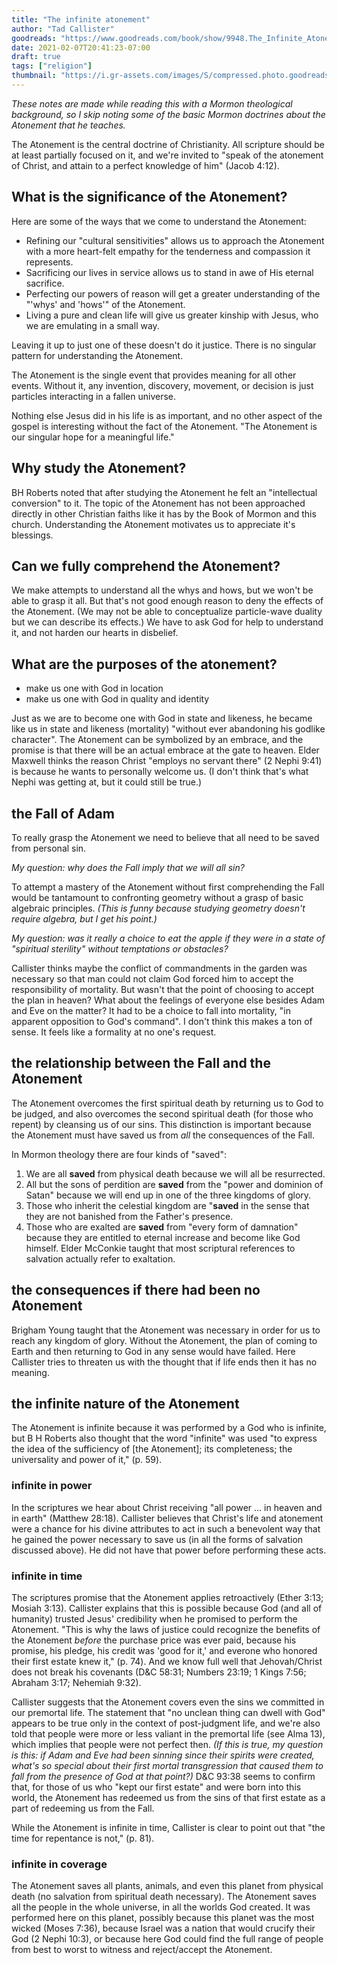 ```yaml
---
title: "The infinite atonement"
author: "Tad Callister"
goodreads: "https://www.goodreads.com/book/show/9948.The_Infinite_Atonement"
date: 2021-02-07T20:41:23-07:00
draft: true
tags: ["religion"]
thumbnail: "https://i.gr-assets.com/images/S/compressed.photo.goodreads.com/books/1391107048l/9948.jpg"
---
```


*These notes are made while reading this with a Mormon theological background, so I skip noting some of the basic Mormon doctrines about the Atonement that he teaches.*

The Atonement is the central doctrine of Christianity. All scripture should be at least partially focused on it, and we're invited to "speak of the atonement of Christ, and attain to a perfect knowledge of him" (Jacob 4:12).

## What is the significance of the Atonement?

Here are some of the ways that we come to understand the Atonement:

- Refining our "cultural sensitivities" allows us to approach the Atonement with a more heart-felt empathy for the tenderness and compassion it represents.
- Sacrificing our lives in service allows us to stand in awe of His eternal sacrifice.
- Perfecting our powers of reason will get a greater understanding of the "'whys' and 'hows'" of the Atonement.
- Living a pure and clean life will give us greater kinship with Jesus, who we are emulating in a small way.

Leaving it up to just one of these doesn't do it justice. There is no singular pattern for understanding the Atonement.

The Atonement is the single event that provides meaning for all other events. Without it, any invention, discovery, movement, or decision is just particles interacting in a fallen universe.

Nothing else Jesus did in his life is as important, and no other aspect of the gospel is interesting without the fact of the Atonement. "The Atonement is our singular hope for a meaningful life."

## Why study the Atonement?

BH Roberts noted that after studying the Atonement he felt an "intellectual conversion" to it. The topic of the Atonement has not been approached directly in other Christian faiths like it has by the Book of Mormon and this church. Understanding the Atonement motivates us to appreciate it's blessings.

## Can we fully comprehend the Atonement?

We make attempts to understand all the whys and hows, but we won't be able to grasp it all. But that's not good enough reason to deny the effects of the Atonement. (We may not be able to conceptualize particle-wave duality but we can describe its effects.) We have to ask God for help to understand it, and not harden our hearts in disbelief.

## What are the purposes of the atonement?

- make us one with God in location
- make us one with God in quality and identity

Just as we are to become one with God in state and likeness, he became like us in state and likeness (mortality) "without ever abandoning his godlike character". The Atonement can be symbolized by an embrace, and the promise is that there will be an actual embrace at the gate to heaven. Elder Maxwell thinks the reason Christ "employs no servant there" (2 Nephi 9:41) is because he wants to personally welcome us. (I don't think that's what Nephi was getting at, but it could still be true.)

## the Fall of Adam

To really grasp the Atonement we need to believe that all need to be saved from personal sin.

*My question: why does the Fall imply that we will all sin?*

To attempt a mastery of the Atonement without first comprehending the Fall would be tantamount to confronting geometry without a grasp of basic algebraic principles. *(This is funny because studying geometry doesn't require algebra, but I get his point.)*

*My question: was it really a choice to eat the apple if they were in a state of "spiritual sterility" without temptations or obstacles?*

Callister thinks maybe the conflict of commandments in the garden was necessary so that man could not claim God forced him to accept the responsibility of mortality. But wasn't that the point of choosing to accept the plan in heaven? What about the feelings of everyone else besides Adam and Eve on the matter? It had to be a choice to fall into mortality, "in apparent opposition to God's command". I don't think this makes a ton of sense. It feels like a formality at no one's request.

## the relationship between the Fall and the Atonement

The Atonement overcomes the first spiritual death by returning us to God to be judged, and also overcomes the second spiritual death (for those who repent) by cleansing us of our sins. This distinction is important because the Atonement must have saved us from *all* the consequences of the Fall.

In Mormon theology there are four kinds of "saved":

1. We are all **saved** from physical death because we will all be resurrected.
1. All but the sons of perdition are **saved** from the "power and dominion of Satan" because we will end up in one of the three kingdoms of glory.
1. Those who inherit the celestial kingdom are "**saved** in the sense that they are not banished from the Father's presence.
1. Those who are exalted are **saved** from "every form of damnation" because they are entitled to eternal increase and become like God himself. Elder McConkie taught that most scriptural references to salvation actually refer to exaltation.

## the consequences if there had been no Atonement

Brigham Young taught that the Atonement was necessary in order for us to reach any kingdom of glory. Without the Atonement, the plan of coming to Earth and then returning to God in any sense would have failed. Here Callister tries to threaten us with the thought that if life ends then it has no meaning.

## the infinite nature of the Atonement

The Atonement is infinite because it was performed by a God who is infinite, but B H Roberts also thought that the word "infinite" was used "to express the idea of the sufficiency of [the Atonement]; its completeness; the universality and power of it," (p. 59).

### infinite in power

In the scriptures we hear about Christ receiving "all power ... in heaven and in earth" (Matthew 28:18). Callister believes that Christ's life and atonement were a chance for his divine attributes to act in such a benevolent way that he gained the power necessary to save us (in all the forms of salvation discussed above). He did not have that power before performing these acts.

### infinite in time

The scriptures promise that the Atonement applies retroactively (Ether 3:13; Mosiah 3:13). Callister explains that this is possible because God (and all of humanity) trusted Jesus' credibility when he promised to perform the Atonement. "This is why the laws of justice could recognize the benefits of the Atonement *before* the purchase price was ever paid, because his promise, his pledge, his credit was 'good for it,' and everone who honored their first estate knew it," (p. 74). And we know full well that Jehovah/Christ does not break his covenants (D&C 58:31; Numbers 23:19; 1 Kings 7:56; Abraham 3:17; Nehemiah 9:32).

Callister suggests that the Atonement covers even the sins we committed in our premortal life. The statement that "no unclean thing can dwell with God" appears to be true only in the context of post-judgment life, and we're also told that people were more or less valiant in the premortal life (see Alma 13), which implies that people were not perfect then. *(If this is true, my question is this: if Adam and Eve had been sinning since their spirits were created, what's so special about their first mortal transgression that caused them to fall from the presence of God at that point?)* D&C 93:38 seems to confirm that, for those of us who "kept our first estate" and were born into this world, the Atonement has redeemed us from the sins of that first estate as a part of redeeming us from the Fall.

While the Atonement is infinite in time, Callister is clear to point out that "the time for repentance is not," (p. 81).

### infinite in coverage

The Atonement saves all plants, animals, and even this planet from physical death (no salvation from spiritual death necessary). The Atonement saves all the people in the whole universe, in all the worlds God created. It was performed here on this planet, possibly because this planet was the most wicked (Moses 7:36), because Israel was a nation that would crucify their God (2 Nephi 10:3), or because here God could find the full range of people from best to worst to witness and reject/accept the Atonement.
